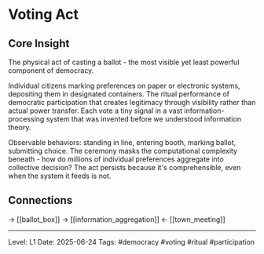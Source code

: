 # Voting Act

## Core Insight
The physical act of casting a ballot - the most visible yet least powerful component of democracy.

Individual citizens marking preferences on paper or electronic systems, depositing them in designated containers. The ritual performance of democratic participation that creates legitimacy through visibility rather than actual power transfer. Each vote a tiny signal in a vast information-processing system that was invented before we understood information theory.

Observable behaviors: standing in line, entering booth, marking ballot, submitting choice. The ceremony masks the computational complexity beneath - how do millions of individual preferences aggregate into collective decision? The act persists because it's comprehensible, even when the system it feeds is not.

## Connections
→ [[ballot_box]]
→ [[information_aggregation]]
← [[town_meeting]]

---
Level: L1
Date: 2025-06-24
Tags: #democracy #voting #ritual #participation